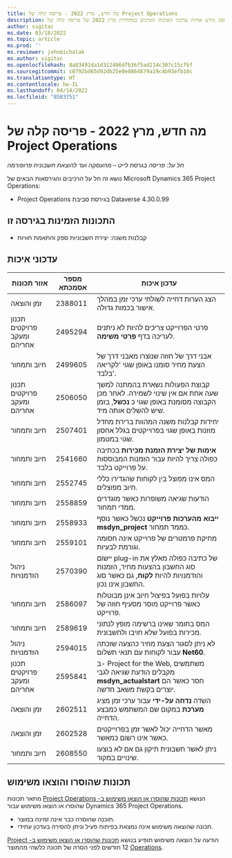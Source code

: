 ```yaml
---
title: מה חדש, מרץ 2022 - פריסה קלה של Project Operations
description: נושא זה מספק מידע אודות עדכוני האיכות הזמינים במהדורת מרץ 2022 של פריסה קלה של Project Operations.
author: sigitac
ms.date: 03/18/2022
ms.topic: article
ms.prod: ''
ms.reviewer: johnmichalak
ms.author: sigitac
ms.openlocfilehash: 8a83491da1d312406dfb36f5ad214c307c15cfbf
ms.sourcegitcommit: c0792bd65d92db25e0e8864879a19c4b93efb10c
ms.translationtype: HT
ms.contentlocale: he-IL
ms.lasthandoff: 04/14/2022
ms.locfileid: "8583751"
---
```

# <a name="whats-new-march-2022---project-operations-lite-deployment"></a>מה חדש, מרץ 2022 - פריסה קלה של Project Operations

_חל על: פריסה בגרסת לייט – מהעסקה ועד להוצאת חשבונית פרופורמה_

נושא זה חל על הרכיבים והגירסאות הבאים של Microsoft Dynamics 365 Project Operations:

- Project Operations בגירסת סביבת Dataverse 4.30.0.99

## <a name="features-included-in-this-release"></a>התכונות הזמינות בגירסה זו

- קבלנות משנה: יצירת חשבוניות ספק והתאמת חוויות

## <a name="quality-updates"></a>עדכוני איכות

| אזור תכונות | מספר אסמכתא | עדכון איכות |
| --- | --- | --- |
| זמן והוצאה | 2388011 | הצג הערות דחייה לשולחי ערכי זמן במהלך אישור בכמות גדולה. |
| ‏‫תכנון פרויקטים ומעקב אחריהם | 2495294 | פרטי הפרוייקט צריכים להיות לא ניתנים לעריכה בדף **פרטי משימה**. |
| חיוב ותמחור | 2499605 | אבני דרך של חוזה שנוצרו מאבני דרך של הצעת מחיר סומנו באופן שגוי 'לקריאה בלבד'. |
| ‏‫תכנון פרויקטים ומעקב אחריהם | 2506050 | קבוצת הפעולות נשארת בהמתנה למשך שעה אחת אם אין שינוי לשמירה. לאחר מכן הקבוצה מסומנת באופן שגוי כ **נכשל**, בזמן שיש להשלים אותה מיד. |
| חיוב ותמחור | 2507401 | יחידות קבלנות משנה המהוות ברירת מחדל מוזנות באופן שגוי בפרוייקטים בגלל אחסון שגוי במטמון. |
| חיוב ותמחור | 2541660 | **אימות של יצירת הזמנת מכירות** בכתיבה כפולה צריך להיות עבור הזמנות המבוססות על פרוייקט בלבד. |
| חיוב ותמחור | 2552745 | המס אינו מפוצל בין לקוחות שהגדירו כללי חיוב מפוצלים. |
| חיוב ותמחור | 2558859 | הודעות שגיאה משופרות כאשר מוגדרים ממדי תמחור. |
| חיוב ותמחור | 2558933 | **ייבוא מהערכות פרוייקט** נכשל כאשר נוסף **msdyn\_project** כממד תמחור. |
| חיוב ותמחור | 2559101 | מחיקת פרמטרים של פרוייקט אינה חסומה וגורמת לבעיות. |
|   ניהול הזדמנויות | 2570390 | יישום plug-in של כתיבה כפולה מאלץ את סוג החשבון בהצעות מחיר, הזמנות והזדמנויות להיות **לקוח**, גם כאשר סוג החשבון אינו נכון. |
| חיוב ותמחור | 2586097 | עלויות בפועל בפיצול חיוב אינן מבוטלות כאשר פרוייקט מוסר מסעיף חוזה של פרוייקט. |
| חיוב ותמחור | 2589619 | המס בחומר שאינו ברשימה מופץ לנתוני מכירות בפועל שלא חויבו ולחשבונית. |
|   ניהול הזדמנויות | 2594015 | לא ניתן לסגור הצעת מחיר כהצעה שזכתה עבור לקוחות עם תנאי תשלום **Net60**. |
| ‏‫תכנון פרויקטים ומעקב אחריהם | 2595841 | ב- Project for the Web, משתמשים מקבלים הודעת שגיאה לגבי **msdyn\_actualstart** חסר כאשר הם יוצרים בקשת משאב חדשה. |
| זמן והוצאה | 2602511 | השדה **נדחה על-ידי** עבור ערכי זמן מציג **מערכת** במקום שם המשתמש כמבצע הדחייה. |
| זמן והוצאה | 2602528 | מאשר הדחייה יכול לאשר זמן בפרוייקטים כאשר אינו רשום כמאשר. |
| חיוב ותמחור | 2608550 | ניתן לאשר חשבונית תיקון גם אם לא בוצעו שינויים במקור. |

## <a name="removed-and-deprecated-features"></a>תכונות שהוסרו והוצאו משימוש

הנושא [‏‫תכונות שהוסרו או הוצאו משימוש ב- Project Operations‬](../../whats-new/removed-depreciated-features-project.md) מתאר תכונות שהוסרו או הוצאו משימוש עבור Dynamics 365 Project Operations.

- תוכנה שהוסרה כבר אינה זמינה במוצר.
- תכונה שהוצאה משימוש אינה נמצאת בפיתוח פעיל וניתן להסירה בעדכון עתידי.

הודעה על הוצאה משימוש תופיע בנושא [‏‫תכונות שהוסרו או הוצאו משימוש ב- Project Operations‬](../../whats-new/removed-depreciated-features-project.md) 12 חודשים לפני הסרה של תכונה כלשהי מהמוצר.
